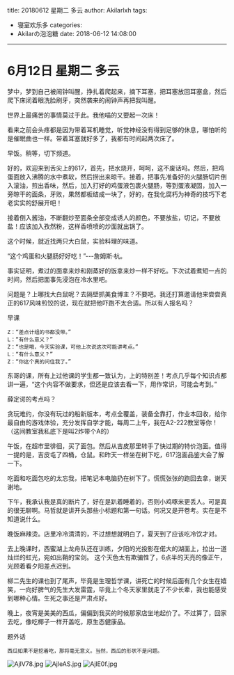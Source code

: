 title: 20180612 星期二 多云
author: Akilarlxh
tags:
  - 寝室欢乐多
categories:
  - Akilarの泡泡糖
date: 2018-06-12 14:08:00
---
# 6月12日 星期二 多云

梦中，梦到自己被闹钟叫醒，挣扎着爬起来，摘下耳塞，把耳塞放回耳塞盒，然后爬下床闭着眼洗脸刷牙，突然袭来的闹钟声再把我叫醒。

世界上最痛苦的事情莫过于此。我他喵的又要起一次床！

看来之前会头疼都是因为带着耳机睡觉，听觉神经没有得到足够的休息，哪怕听的是催眠曲也一样。带着耳塞就好多了，我都有时间起两次床了。

早饭。稍等，切下频道。

好的，欢迎来到舌尖上的617，首先，把水烧开，呵呵，这不废话吗。然后，把鸡蛋面放入沸腾的水中煮软，然后捞出来晾干。接着，把事先准备好的火腿肠切片倒入滚油，煎出香味，然后，加入打好的鸡蛋液包裹火腿肠，等到蛋液凝固，加入一旁晾干的面条，牙败，果然都板结成一块了，好的，在我化腐朽为神奇的技巧下老老实实的舒展开吧！

接着倒入酱油，不断翻炒至面条全部变成诱人的颜色，不要放盐，切记，不要放盐！应该加入孜然粉，这样香喷喷的炒面就出锅了。

这个时候，就近找两只大白鼠，实验料理的味道。

“这个鸡蛋和火腿肠好好吃！”---詹姆斯·杭。

事实证明，煮过的面拿来炒和刚蒸好的饭拿来炒一样不好吃。下次试着煮短一点的时间，然后把面事先浸泡在冷水里吧。

问题是？上哪找大白鼠呢？去隔壁抓美食博主？不要吧。我还打算邀请他来尝尝真正的617风味煎饺的说，现在就把他吓跑不太合适。所以有人报名吗？

早课
```
Z：“差点计组的书都没带。”
L：“有什么意义？”
Z：“也是哦，今天实验课，可他上次说这次可能讲考点。”
L：“有什么意义？”
Z：“你这个真的问住我了。”
```
东哥的课，所有上过他课的学生都一致认为，上的特别差！考点几乎每个知识点都讲一遍，“这个内容不做要求，但还是应该去看一下，用作常识，可能会考到。”

薛定谔的考点吗？

贪玩难约，你没有玩过的船新版本，考点全覆盖，装备全靠打，作业本回收，给你最自由的游戏体验，充分发挥自学才能，每周二上午，我在A2-222教室等你！（这间教室我私底下是叫2炸带个A的）

午饭，在超市里徘徊，买了面包。然后从吉皮那里转手了快过期的特价泡面。值得一提的是，吉皮屯了四桶，仓鼠。和昨天一样坐在树下吃，617泡面品鉴大会了解一下。

吃面和吃面包吃的太忘我，把笔记本电脑扔在树下了。慌慌张张的跑回去拿，谢天谢地。

下午，我承认我是真的断片了，好在是趴着睡着的，否则小鸡啄米更丢人。可是真的很无聊啊。马哲就是讲开头那些小标题和第一句话。何况又是开卷考。实在是不知道说什么。

晚饭麻辣烫。店里冷冷清清的，不过想想就明白了，夏天到了应该吃冷饮才对。

去上晚课时，西蜜湖上龙舟队还在训练，夕阳的光投影在偌大的湖面上，拉出一道灿烂的虹光，宛如出鞘的宝剑。
这个天色太有欺骗性了，6点半的天亮的像正午，光顾着看夕阳差点迟到。

柳二先生的课也到了尾声，毕竟是生理哲学课，讲死亡的时候后面有几个女生在嬉笑，一向好脾气的先生大发雷霆，毕竟上个冬天家里就走了不少长辈，我也能感受到哪种心情。生死之事还是严肃点好。

晚上，夜宵是美美的西瓜，偏偏到我买的时候那家店坐地起价了。不过算了，回家去吃，像吃椰子一样开盖吃，原生态健康品。

题外话
```
西瓜如果不是挖着吃，那将毫无意义。当然，西瓜的形状不是问题。
```
![AjlV78.jpg](https://s2.ax1x.com/2019/04/15/AjlV78.jpg)
![AjleAS.jpg](https://s2.ax1x.com/2019/04/15/AjleAS.jpg)
![AjlE0f.jpg](https://s2.ax1x.com/2019/04/15/AjlE0f.jpg)